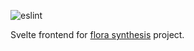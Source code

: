 ![eslint](https://github.com/ethankward/flora_synthesis_svelte/actions/workflows/eslint.yml/badge.svg)

Svelte frontend for [flora synthesis](https://github.com/ethankward/flora_synthesis) project.
